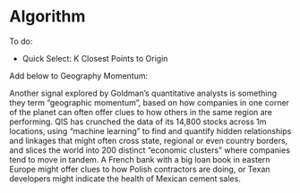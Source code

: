 # Algorithm

To do:
- Quick Select: K Closest Points to Origin

Add below to Geography Momentum:

Another signal explored by Goldman’s quantitative analysts is something they term “geographic momentum”, based on how companies in one corner of the planet can often offer clues to how others in the same region are performing. QIS has crunched the data of its 14,800 stocks across 1m locations, using “machine learning” to find and quantify hidden relationships and linkages that might often cross state, regional or even country borders, and slices the world into 200 distinct “economic clusters” where companies tend to move in tandem. A French bank with a big loan book in eastern Europe might offer clues to how Polish contractors are doing, or Texan developers might indicate the health of Mexican cement sales. 
